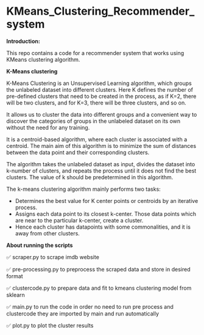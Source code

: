 # KMeans_Clustering_Recommender_system

 **Introduction:**
            
This repo contains a code for a recommender system that works using KMeans clustering algorithm.
 
 **K-Means clustering**
 
K-Means Clustering is an Unsupervised Learning algorithm, which groups the unlabeled dataset into different clusters.
Here K defines the number of pre-defined clusters that need to be created in the process, as if K=2, there will be 
two clusters, and for K=3, there will be three clusters, and so on.

It allows us to cluster the data into different groups and a convenient way to discover the categories of groups in the unlabeled dataset on its own without the need for any training.

It is a centroid-based algorithm, where each cluster is associated with a centroid. The main aim of this algorithm is to minimize the sum of distances between the data point and their corresponding clusters.

The algorithm takes the unlabeled dataset as input, divides the dataset into k-number of clusters, and repeats the process until it does not find the best clusters. The value of k should be predetermined in this algorithm.

The k-means clustering algorithm mainly performs two tasks:

<ul>
<li>Determines the best value for K center points or centroids by an iterative process.</li>
<li>Assigns each data point to its closest k-center. Those data points which are near to the particular k-center, create a cluster.</li>
<li>Hence each cluster has datapoints with some commonalities, and it is away from other clusters.</li>
</ul>

 **About running the scripts**
 
 ✅ scraper.py to scrape imdb website
 
 ✅ pre-processing.py to preprocess the scraped data and store in desired format
 
 ✅ clustercode.py to prepare data and fit to kmeans clustering model from sklearn
 
 ✅ main.py to run the code in order no need to run pre process and clustercode they are imported by main and run automatically
 
 ✅ plot.py to plot the cluster results 
